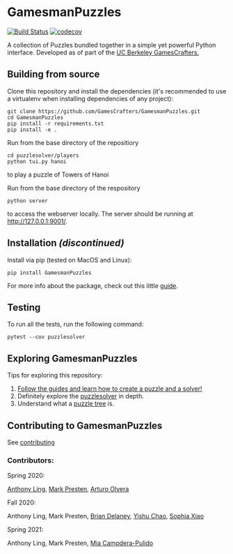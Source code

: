 # GamesmanPuzzles
[![Build Status](https://travis-ci.com/GamesCrafters/GamesmanPuzzles.svg?branch=master)](https://travis-ci.com/GamesCrafters/GamesmanPuzzles)
[![codecov](https://codecov.io/gh/GamesCrafters/GamesmanPuzzles/branch/master/graph/badge.svg)](https://codecov.io/gh/GamesCrafters/GamesmanPuzzles)

A collection of Puzzles bundled together in a simple yet powerful Python interface. Developed as of part of the [UC Berkeley GamesCrafters.](http://gamescrafters.berkeley.edu/)

## Building from source
Clone this repository and install the dependencies (it's recommended to use a virtualenv when installing dependencies of any project):
```
git clone https://github.com/GamesCrafters/GamesmanPuzzles.git
cd GamesmanPuzzles
pip install -r requirements.txt
pip install -e .
```

Run from the base directory of the repositiory
```
cd puzzlesolver/players
python tui.py hanoi
```
to play a puzzle of Towers of Hanoi

Run from the base directory of the respository
```
python server
```
to access the webserver locally. The server should be running at http://127.0.0.1:9001/.

## Installation _(discontinued)_
Install via pip (tested on MacOS and Linux):
```
pip install GamesmanPuzzles
```
For more info about the package, check out this little [guide](guides/build.md).

## Testing
To run all the tests, run the following command:
```
pytest --cov puzzlesolver
```

## Exploring GamesmanPuzzles
Tips for exploring this repository:
1. [Follow the guides and learn how to create a puzzle and a solver!](guides)
2. Definitely explore the [puzzlesolver](puzzlesolver) in depth.
3. Understand what a [puzzle tree](https://nyc.cs.berkeley.edu/wiki/Puzzle_tree) is. 

## Contributing to GamesmanPuzzles
See [contributing](/guides/Contributing.md)
### Contributors:
Spring 2020:

[Anthony Ling](https://github.com/Ant1ng2), [Mark Presten](https://github.com/mpresten), [Arturo Olvera](https://github.com/olveraarturo)

Fall 2020:

Anthony Ling, Mark Presten, [Brian Delaney](https://github.com/briancdelaney), [Yishu Chao](https://github.com/yishuchao), [Sophia Xiao](https://github.com/sofa-x)

Spring 2021:

Anthony Ling, Mark Presten, [Mia Campdera-Pulido](https://github.com/miacampdera)

